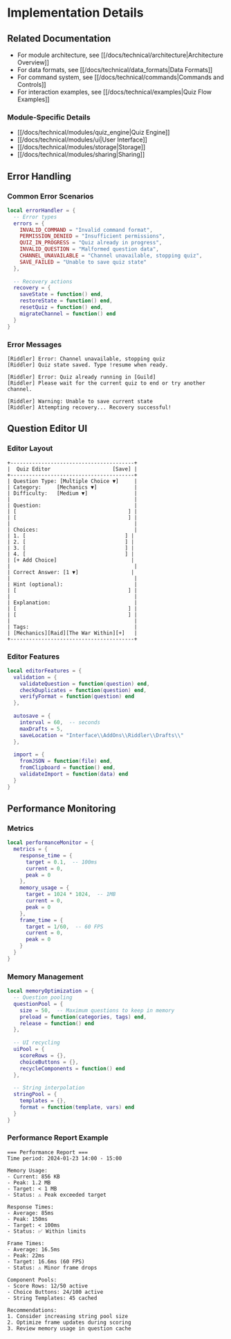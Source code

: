 # Implementation Details

## Related Documentation

- For module architecture, see [[/docs/technical/architecture|Architecture Overview]]
- For data formats, see [[/docs/technical/data_formats|Data Formats]]
- For command system, see [[/docs/technical/commands|Commands and Controls]]
- For interaction examples, see [[/docs/technical/examples|Quiz Flow Examples]]

### Module-Specific Details

- [[/docs/technical/modules/quiz_engine|Quiz Engine]]
- [[/docs/technical/modules/ui|User Interface]]
- [[/docs/technical/modules/storage|Storage]]
- [[/docs/technical/modules/sharing|Sharing]]

## Error Handling

### Common Error Scenarios

```lua
local errorHandler = {
  -- Error types
  errors = {
    INVALID_COMMAND = "Invalid command format",
    PERMISSION_DENIED = "Insufficient permissions",
    QUIZ_IN_PROGRESS = "Quiz already in progress",
    INVALID_QUESTION = "Malformed question data",
    CHANNEL_UNAVAILABLE = "Channel unavailable, stopping quiz",
    SAVE_FAILED = "Unable to save quiz state"
  },
  
  -- Recovery actions
  recovery = {
    saveState = function() end,
    restoreState = function() end,
    resetQuiz = function() end,
    migrateChannel = function() end
  }
}
```

### Error Messages

```text
[Riddler] Error: Channel unavailable, stopping quiz
[Riddler] Quiz state saved. Type !resume when ready.

[Riddler] Error: Quiz already running in [Guild]
[Riddler] Please wait for the current quiz to end or try another channel.

[Riddler] Warning: Unable to save current state
[Riddler] Attempting recovery... Recovery successful!
```

## Question Editor UI

### Editor Layout

```diagram
+----------------------------------------+
|  Quiz Editor                    [Save] |
+----------------------------------------+
| Question Type: [Multiple Choice ▼]     |
| Category:     [Mechanics ▼]            |
| Difficulty:   [Medium ▼]               |
|                                        |
| Question:                              |
| [                                    ] |
| [                                    ] |
|                                        |
| Choices:                               |
| 1. [                                ] |
| 2. [                                ] |
| 3. [                                ] |
| 4. [                                ] |
| [+ Add Choice]                        |
|                                        |
| Correct Answer: [1 ▼]                 |
|                                        |
| Hint (optional):                       |
| [                                    ] |
|                                        |
| Explanation:                           |
| [                                    ] |
| [                                    ] |
|                                        |
| Tags:                                  |
| [Mechanics][Raid][The War Within][+]   |
+----------------------------------------+
```

### Editor Features

```lua
local editorFeatures = {
  validation = {
    validateQuestion = function(question) end,
    checkDuplicates = function(question) end,
    verifyFormat = function(question) end
  },
  
  autosave = {
    interval = 60,  -- seconds
    maxDrafts = 5,
    saveLocation = "Interface\\AddOns\\Riddler\\Drafts\\"
  },
  
  import = {
    fromJSON = function(file) end,
    fromClipboard = function() end,
    validateImport = function(data) end
  }
}
```

## Performance Monitoring

### Metrics

```lua
local performanceMonitor = {
  metrics = {
    response_time = {
      target = 0.1,  -- 100ms
      current = 0,
      peak = 0
    },
    memory_usage = {
      target = 1024 * 1024,  -- 1MB
      current = 0,
      peak = 0
    },
    frame_time = {
      target = 1/60,  -- 60 FPS
      current = 0,
      peak = 0
    }
  }
}
```

### Memory Management

```lua
local memoryOptimization = {
  -- Question pooling
  questionPool = {
    size = 50,  -- Maximum questions to keep in memory
    preload = function(categories, tags) end,
    release = function() end
  },
  
  -- UI recycling
  uiPool = {
    scoreRows = {},
    choiceButtons = {},
    recycleComponents = function() end
  },
  
  -- String interpolation
  stringPool = {
    templates = {},
    format = function(template, vars) end
  }
}
```

### Performance Report Example

```text
=== Performance Report ===
Time period: 2024-01-23 14:00 - 15:00

Memory Usage:
- Current: 856 KB
- Peak: 1.2 MB
- Target: < 1 MB
- Status: ⚠️ Peak exceeded target

Response Times:
- Average: 85ms
- Peak: 150ms
- Target: < 100ms
- Status: ✅ Within limits

Frame Times:
- Average: 16.5ms
- Peak: 22ms
- Target: 16.6ms (60 FPS)
- Status: ⚠️ Minor frame drops

Component Pools:
- Score Rows: 12/50 active
- Choice Buttons: 24/100 active
- String Templates: 45 cached

Recommendations:
1. Consider increasing string pool size
2. Optimize frame updates during scoring
3. Review memory usage in question cache
```
